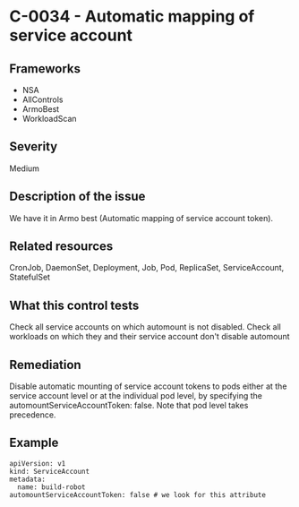 # C-0034 - Automatic mapping of service account

## Frameworks
* NSA
* AllControls
* ArmoBest
* WorkloadScan
 
## Severity
Medium

## Description of the issue
We have it in Armo best (Automatic mapping of service account token).
 
## Related resources
CronJob, DaemonSet, Deployment, Job, Pod, ReplicaSet, ServiceAccount, StatefulSet
 
## What this control tests 
Check all service accounts on which automount is not disabled.  Check all workloads on which they and their service account don't disable automount 
 
## Remediation
Disable automatic mounting of service account tokens to pods either at the service account level or at the individual pod level, by specifying the automountServiceAccountToken: false. Note that pod level takes precedence.
 
## Example
```
apiVersion: v1
kind: ServiceAccount
metadata:
  name: build-robot
automountServiceAccountToken: false # we look for this attribute
```
